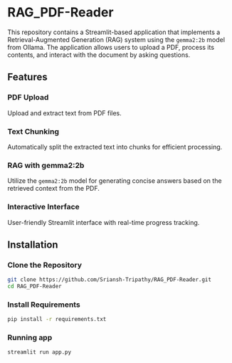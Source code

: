 # RAG_PDF-Reader

This repository contains a Streamlit-based application that implements a Retrieval-Augmented Generation (RAG) system using the `gemma2:2b` model from Ollama. The application allows users to upload a PDF, process its contents, and interact with the document by asking questions.

## Features

### PDF Upload
Upload and extract text from PDF files.

### Text Chunking
Automatically split the extracted text into chunks for efficient processing.

### RAG with gemma2:2b
Utilize the `gemma2:2b` model for generating concise answers based on the retrieved context from the PDF.

### Interactive Interface
User-friendly Streamlit interface with real-time progress tracking.

## Installation

### Clone the Repository
```bash
git clone https://github.com/Sriansh-Tripathy/RAG_PDF-Reader.git
cd RAG_PDF-Reader
````
### Install Requirements
```bash
pip install -r requirements.txt
````
### Running app
```bash
streamlit run app.py
````
